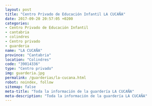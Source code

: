 ```yaml
---
layout: post
title: "Centro Privado de Educación Infantil LA CUCAÑA"
date: 2017-09-20 20:57:05 +0200
categories:
- Centro Privado de Educación Infantil
- cantabria
- colindres
- Centro privado
- guarderia
name: "LA CUCAÑA"
province: "Cantabria"
location: "Colindres"
code: "39014336"
type: "Centro privado"
img: guarderia.jpg
permalink: /guarderias/la-cucana.html
robot: noindex, follow
sitemap: false
meta-title: "Toda la información de la guardería LA CUCAÑA"
meta-description: "Toda la información de la guardería LA CUCAÑA"
---
```


